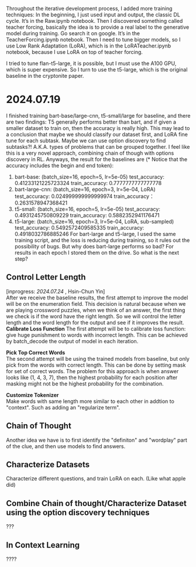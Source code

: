 Throughout the iterative development process, I added more training techniques:
In the beginning, I just used input and output, the classic DL cycle. It’s in the Raw.ipynb notebook. 
Then I discovered something called teacher forcing, basically the idea is to provide a real label to the generative model during training. Go search it on google. It’s in the TeacherForcing.ipynb notebook.
Then I need to tune bigger models, so I use Low Rank Adaptation (LoRA), which is in the LoRATeacher.ipynb notebook, because I use LoRA on top of teacher forcing. 

I tried to tune flan-t5-large, it is possible, but I must use the A100 GPU, which is super expensive. So I turn to use the t5-large, which is the original baseline in the cryptonite paper.

# 2024.07.19
I finished training bart-base/large-cnn, t5-small/large for baseline, and there are two findings: T5 generally performs better than bart, and if given a smaller dataset to train on, then the accuracy is really high. This may lead to a conclusion that maybe we should classify our dataset first, and LoRA fine tune for each subtask. 
Maybe we can use option discovery to find subtasks?! A.K.A. types of problems that can be grouped together. I feel like this is a very novel approach, combining chain of though with options discovery in RL. 
Anyways, the result for the baselines are (* Notice that the accuracy includes the begin and end token):
1. bart-base: (batch_size=16, epoch=5, lr=5e-05) test_accuracy: 0.41233121225723324 train_accuracy: 0.7777777777777778
2. bart-large-cnn: (batch_size=16, epoch=3, lr=5e-04, LoRA) test_accuracy: 0.024999999999999974 train_accuracy：0.2631578947368421
3. t5-small: (batch_size=16, epoch=5, lr=5e-05) test_accuracy: 0.4931245750809229 train_accuracy: 0.5882352941176471
4. t5-large: (batch_size=16, epoch=3, lr=5e-04, LoRA, sub-sampled) test_accuracy: 0.5492572409585335 train_accuracy: 0.4918032786885246
For bart-large and t5-large, I used the same training script, and the loss is reducing during training, so it rules out the possibility of bugs. But why does bart-large performs so bad?
For results in each epoch I stored them on the drive. 
So what is the next step?

## Control Letter Length
[inprogress: *2024.07.24* , Hsin-Chun Yin]   
After we receive the baseline results, the first attempt to improve the model will be on the enumeration field. This decision is natural because when we are playing crossword puzzles, when we think of an answer, the first thing we check is if the word have the right length. So we will control the letter length and the word length for the output and see if it improves the result.   
**Calibrate Loss Function**
The first attempt will be to calibrate loss function: give huge punishment to words with incorrect length. This can be achieved by batch_decode the output of model in each iteration. 

**Pick Top Correct Words**  
The second attempt will be using the trained models from baseline, but only pick from the words with correct length. This can be done by setting mask for set of correct words. The problem for this approach is when answer looks like (1, 4, 3, 7), then the highest probability for each position after masking might not be the highest probability for the combination. 

**Customize Tokenizer**  
Make words with same length more similar to each other in addtion to "context". Such as adding an "regularize term".

## Chain of Thought
Another idea we have is to first identify the "definiton" and "wordplay" part of the clue, and then use models to find answers. 

## Characterize Datasets
Characterize different questions, and train LoRA on each. (Like what apple did)

## Combine Chain of thought/Characterize Dataset using the option discovery techniques
???

## In Context Learning
????


